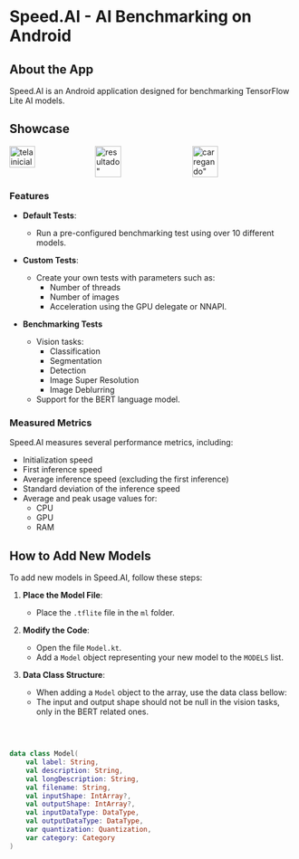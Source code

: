 # Speed.AI - AI Benchmarking on Android

## About the App

Speed.AI is an Android application designed for benchmarking TensorFlow Lite AI models.

## Showcase

<div style="display: flex; flex-direction: 'row'">
  <img src="https://github.com/TIC-13/benchmarking-ai-v2/assets/62716614/9b784c83-7f2c-46c4-8cd7-38a2944521d5" alt="tela inicial" style="width: 30%;" />
  <img src="https://github.com/TIC-13/benchmarking-ai-v2/assets/62716614/bdbb8c8d-4dda-4140-8b1b-bee14199931a" alt=resultado" style="width: 30%; margin-right: 4%;" />
  <img src="https://github.com/TIC-13/benchmarking-ai-v2/assets/62716614/f52e5186-ec75-423a-a623-b326528ad768" alt=carregando" style="width: 30%; margin-right: 4%;" />
</div>  

### Features

- **Default Tests**:
  - Run a pre-configured benchmarking test using over 10 different models.

- **Custom Tests**:
  - Create your own tests with parameters such as:
    - Number of threads
    - Number of images
    - Acceleration using the GPU delegate or NNAPI.

- **Benchmarking Tests**
  - Vision tasks:
    - Classification
    - Segmentation
    - Detection
    - Image Super Resolution
    - Image Deblurring
  - Support for the BERT language model.

### Measured Metrics

Speed.AI measures several performance metrics, including:

- Initialization speed
- First inference speed
- Average inference speed (excluding the first inference)
- Standard deviation of the inference speed
- Average and peak usage values for:
  - CPU
  - GPU
  - RAM

## How to Add New Models

To add new models in Speed.AI, follow these steps:

1. **Place the Model File**:
   - Place the `.tflite` file in the `ml` folder.

2. **Modify the Code**:
   - Open the file `Model.kt`.
   - Add a `Model` object representing your new model to the `MODELS` list.

3. **Data Class Structure**:
   - When adding a `Model` object to the array, use the data class bellow:
   - The input and output shape should not be null in the vision tasks, only in the BERT related ones.

<br/>
  
   ```kotlin

   data class Model(
       val label: String,
       val description: String,
       val longDescription: String,
       val filename: String,
       val inputShape: IntArray?,
       val outputShape: IntArray?,
       val inputDataType: DataType,
       val outputDataType: DataType,
       var quantization: Quantization,
       var category: Category
   )


